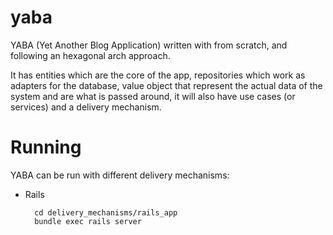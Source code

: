 yaba
====

YABA (Yet Another Blog Application) written with from scratch, and following an
hexagonal arch approach.

It has entities which are the core of the app, repositories which work as
adapters for the database, value object that represent the actual data of the
system and are what is passed around, it will also have use cases (or services)
and a delivery mechanism.

Running
=======

YABA can be run with different delivery mechanisms:

* Rails

        cd delivery_mechanisms/rails_app
        bundle exec rails server
